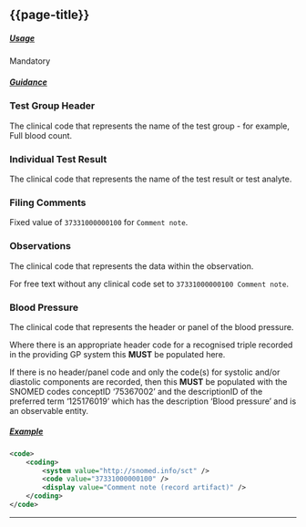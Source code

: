 ## {{page-title}}

<h5><ins>Usage</ins></h5>

<span class="mro-circle mandatory" title="Mandatory"></span> Mandatory

<h5><ins>Guidance</ins></h5>

### Test Group Header

The clinical code that represents the name of the test group - for example, Full blood count.

### Individual Test Result

The clinical code that represents the name of the test result or test analyte.

### Filing Comments

Fixed value of `37331000000100` for `Comment note`.

### Observations

The clinical code that represents the data within the observation.

For free text without any clinical code set to `37331000000100 Comment note`.

### Blood Pressure

The clinical code that represents the header or panel of the blood pressure.

Where there is an appropriate header code for a recognised triple recorded in the providing GP system this **MUST** be populated here.

If there is no header/panel code and only the code(s) for systolic and/or diastolic components are recorded, then this **MUST** be populated with the SNOMED codes conceptID ‘75367002’ and the descriptionID of the preferred term ‘125176019’ which has the description ‘Blood pressure’ and is an observable entity.

<h5><ins>Example</ins></h5>

```xml
<code>
    <coding>
        <system value="http://snomed.info/sct" />
        <code value="37331000000100" />
        <display value="Comment note (record artifact)" />
    </coding>
</code>
```

---